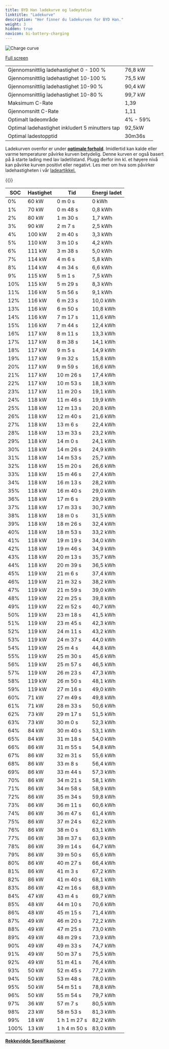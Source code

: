 ```yaml
---
title: BYD Han ladekurve og ladeytelse
linktitle: "Ladekurve"
description: "Her finner du ladekurven for BYD Han."
weight: 3
hidden: true
navicon: bi-battery-charging
---
```

<!-- markdownlint-disable MD033 -->
<img src="/images/models/byd/han/han/chargingcurve.svg" alt="Charge curve" class="img-fluid">

[Full screen](/images/models/byd/han/han/chargingcurve.svg)


<table class="table table-striped border">
<tbody>
<tr>
<td>Gjennomsnittlig ladehastighet 0 - 100 %</td><td>76,8 kW</td>
</tr>
<tr>
<td>Gjennomsnittlig ladehastighet 10-100 %</td><td>75,5 kW</td>
</tr>
<tr>
<td>Gjennomsnittlig ladehastighet 10-90 %</td><td>90,4 kW</td>
</tr>
<tr>
<td>Gjennomsnittlig ladehastighet 10-80 %</td><td>99,7 kW</td>
</tr>
<tr>
<td>Maksimum C-Rate</td><td>1,39</td>
</tr>
<tr>
<td>Gjennomsnitt C-Rate</td><td>1,11</td>
</tr>
<tr>
<td>Optimalt ladeområde</td><td>4% - 59%</td>
</tr>
<tr>
<td>Optimal ladehastighet inkludert 5 minutters tap</td><td>92,5kW</td>
</tr>
<tr>
<td>Optimal ladestopptid</td><td>30m36s</td>
</tr>
</tbody>
</table>


Ladekurven ovenfor er under **[optimale forhold](../../../../../technology/battery/charging/#temperatur)**. Imidlertid kan kalde eller varme temperaturer påvirke kurven betydelig. Denne kurven er også basert på å starte lading med lav ladetilstand. Plugg derfor inn kl. et høyere nivå kan påvirke kurven positivt eller negativt. Les mer om hva som påvirker ladehastigheten i vår [ladeartikkel.](../../../../../technology/battery/charging/)


{{<evkxdisplayaddarticle />}}
<table class="table table-striped border">
<thead>
<tr><th>SOC</th><th>Hastighet</th><th>Tid</th><th>Energi ladet</th></tr>
</thead>
<tbody>
<tr>
<td>0%</td><td>60 kW</td><td> 0 m 0 s </td><td>0 kWh </td>
</tr>
<tr>
<td>1%</td><td>70 kW</td><td> 0 m 48 s </td><td>0,8 kWh </td>
</tr>
<tr>
<td>2%</td><td>80 kW</td><td> 1 m 30 s </td><td>1,7 kWh </td>
</tr>
<tr>
<td>3%</td><td>90 kW</td><td> 2 m 7 s </td><td>2,5 kWh </td>
</tr>
<tr>
<td>4%</td><td>100 kW</td><td> 2 m 40 s </td><td>3,3 kWh </td>
</tr>
<tr>
<td>5%</td><td>110 kW</td><td> 3 m 10 s </td><td>4,2 kWh </td>
</tr>
<tr>
<td>6%</td><td>111 kW</td><td> 3 m 38 s </td><td>5,0 kWh </td>
</tr>
<tr>
<td>7%</td><td>114 kW</td><td> 4 m 6 s </td><td>5,8 kWh </td>
</tr>
<tr>
<td>8%</td><td>114 kW</td><td> 4 m 34 s </td><td>6,6 kWh </td>
</tr>
<tr>
<td>9%</td><td>115 kW</td><td> 5 m 1 s </td><td>7,5 kWh </td>
</tr>
<tr>
<td>10%</td><td>115 kW</td><td> 5 m 29 s </td><td>8,3 kWh </td>
</tr>
<tr>
<td>11%</td><td>116 kW</td><td> 5 m 56 s </td><td>9,1 kWh </td>
</tr>
<tr>
<td>12%</td><td>116 kW</td><td> 6 m 23 s </td><td>10,0 kWh </td>
</tr>
<tr>
<td>13%</td><td>116 kW</td><td> 6 m 50 s </td><td>10,8 kWh </td>
</tr>
<tr>
<td>14%</td><td>116 kW</td><td> 7 m 17 s </td><td>11,6 kWh </td>
</tr>
<tr>
<td>15%</td><td>116 kW</td><td> 7 m 44 s </td><td>12,4 kWh </td>
</tr>
<tr>
<td>16%</td><td>117 kW</td><td> 8 m 11 s </td><td>13,3 kWh </td>
</tr>
<tr>
<td>17%</td><td>117 kW</td><td> 8 m 38 s </td><td>14,1 kWh </td>
</tr>
<tr>
<td>18%</td><td>117 kW</td><td> 9 m 5 s </td><td>14,9 kWh </td>
</tr>
<tr>
<td>19%</td><td>117 kW</td><td> 9 m 32 s </td><td>15,8 kWh </td>
</tr>
<tr>
<td>20%</td><td>117 kW</td><td> 9 m 59 s </td><td>16,6 kWh </td>
</tr>
<tr>
<td>21%</td><td>117 kW</td><td> 10 m 26 s </td><td>17,4 kWh </td>
</tr>
<tr>
<td>22%</td><td>117 kW</td><td> 10 m 53 s </td><td>18,3 kWh </td>
</tr>
<tr>
<td>23%</td><td>117 kW</td><td> 11 m 20 s </td><td>19,1 kWh </td>
</tr>
<tr>
<td>24%</td><td>118 kW</td><td> 11 m 46 s </td><td>19,9 kWh </td>
</tr>
<tr>
<td>25%</td><td>118 kW</td><td> 12 m 13 s </td><td>20,8 kWh </td>
</tr>
<tr>
<td>26%</td><td>118 kW</td><td> 12 m 40 s </td><td>21,6 kWh </td>
</tr>
<tr>
<td>27%</td><td>118 kW</td><td> 13 m 6 s </td><td>22,4 kWh </td>
</tr>
<tr>
<td>28%</td><td>118 kW</td><td> 13 m 33 s </td><td>23,2 kWh </td>
</tr>
<tr>
<td>29%</td><td>118 kW</td><td> 14 m 0 s </td><td>24,1 kWh </td>
</tr>
<tr>
<td>30%</td><td>118 kW</td><td> 14 m 26 s </td><td>24,9 kWh </td>
</tr>
<tr>
<td>31%</td><td>118 kW</td><td> 14 m 53 s </td><td>25,7 kWh </td>
</tr>
<tr>
<td>32%</td><td>118 kW</td><td> 15 m 20 s </td><td>26,6 kWh </td>
</tr>
<tr>
<td>33%</td><td>118 kW</td><td> 15 m 46 s </td><td>27,4 kWh </td>
</tr>
<tr>
<td>34%</td><td>118 kW</td><td> 16 m 13 s </td><td>28,2 kWh </td>
</tr>
<tr>
<td>35%</td><td>118 kW</td><td> 16 m 40 s </td><td>29,0 kWh </td>
</tr>
<tr>
<td>36%</td><td>118 kW</td><td> 17 m 6 s </td><td>29,9 kWh </td>
</tr>
<tr>
<td>37%</td><td>118 kW</td><td> 17 m 33 s </td><td>30,7 kWh </td>
</tr>
<tr>
<td>38%</td><td>118 kW</td><td> 18 m 0 s </td><td>31,5 kWh </td>
</tr>
<tr>
<td>39%</td><td>118 kW</td><td> 18 m 26 s </td><td>32,4 kWh </td>
</tr>
<tr>
<td>40%</td><td>118 kW</td><td> 18 m 53 s </td><td>33,2 kWh </td>
</tr>
<tr>
<td>41%</td><td>118 kW</td><td> 19 m 19 s </td><td>34,0 kWh </td>
</tr>
<tr>
<td>42%</td><td>118 kW</td><td> 19 m 46 s </td><td>34,9 kWh </td>
</tr>
<tr>
<td>43%</td><td>118 kW</td><td> 20 m 13 s </td><td>35,7 kWh </td>
</tr>
<tr>
<td>44%</td><td>118 kW</td><td> 20 m 39 s </td><td>36,5 kWh </td>
</tr>
<tr>
<td>45%</td><td>119 kW</td><td> 21 m 6 s </td><td>37,4 kWh </td>
</tr>
<tr>
<td>46%</td><td>119 kW</td><td> 21 m 32 s </td><td>38,2 kWh </td>
</tr>
<tr>
<td>47%</td><td>119 kW</td><td> 21 m 59 s </td><td>39,0 kWh </td>
</tr>
<tr>
<td>48%</td><td>119 kW</td><td> 22 m 25 s </td><td>39,8 kWh </td>
</tr>
<tr>
<td>49%</td><td>119 kW</td><td> 22 m 52 s </td><td>40,7 kWh </td>
</tr>
<tr>
<td>50%</td><td>119 kW</td><td> 23 m 18 s </td><td>41,5 kWh </td>
</tr>
<tr>
<td>51%</td><td>119 kW</td><td> 23 m 45 s </td><td>42,3 kWh </td>
</tr>
<tr>
<td>52%</td><td>119 kW</td><td> 24 m 11 s </td><td>43,2 kWh </td>
</tr>
<tr>
<td>53%</td><td>119 kW</td><td> 24 m 37 s </td><td>44,0 kWh </td>
</tr>
<tr>
<td>54%</td><td>119 kW</td><td> 25 m 4 s </td><td>44,8 kWh </td>
</tr>
<tr>
<td>55%</td><td>119 kW</td><td> 25 m 30 s </td><td>45,6 kWh </td>
</tr>
<tr>
<td>56%</td><td>119 kW</td><td> 25 m 57 s </td><td>46,5 kWh </td>
</tr>
<tr>
<td>57%</td><td>119 kW</td><td> 26 m 23 s </td><td>47,3 kWh </td>
</tr>
<tr>
<td>58%</td><td>119 kW</td><td> 26 m 50 s </td><td>48,1 kWh </td>
</tr>
<tr>
<td>59%</td><td>119 kW</td><td> 27 m 16 s </td><td>49,0 kWh </td>
</tr>
<tr>
<td>60%</td><td>71 kW</td><td> 27 m 49 s </td><td>49,8 kWh </td>
</tr>
<tr>
<td>61%</td><td>71 kW</td><td> 28 m 33 s </td><td>50,6 kWh </td>
</tr>
<tr>
<td>62%</td><td>73 kW</td><td> 29 m 17 s </td><td>51,5 kWh </td>
</tr>
<tr>
<td>63%</td><td>73 kW</td><td> 30 m 0 s </td><td>52,3 kWh </td>
</tr>
<tr>
<td>64%</td><td>84 kW</td><td> 30 m 40 s </td><td>53,1 kWh </td>
</tr>
<tr>
<td>65%</td><td>84 kW</td><td> 31 m 18 s </td><td>54,0 kWh </td>
</tr>
<tr>
<td>66%</td><td>86 kW</td><td> 31 m 55 s </td><td>54,8 kWh </td>
</tr>
<tr>
<td>67%</td><td>86 kW</td><td> 32 m 31 s </td><td>55,6 kWh </td>
</tr>
<tr>
<td>68%</td><td>86 kW</td><td> 33 m 8 s </td><td>56,4 kWh </td>
</tr>
<tr>
<td>69%</td><td>86 kW</td><td> 33 m 44 s </td><td>57,3 kWh </td>
</tr>
<tr>
<td>70%</td><td>86 kW</td><td> 34 m 21 s </td><td>58,1 kWh </td>
</tr>
<tr>
<td>71%</td><td>86 kW</td><td> 34 m 58 s </td><td>58,9 kWh </td>
</tr>
<tr>
<td>72%</td><td>86 kW</td><td> 35 m 34 s </td><td>59,8 kWh </td>
</tr>
<tr>
<td>73%</td><td>86 kW</td><td> 36 m 11 s </td><td>60,6 kWh </td>
</tr>
<tr>
<td>74%</td><td>86 kW</td><td> 36 m 47 s </td><td>61,4 kWh </td>
</tr>
<tr>
<td>75%</td><td>86 kW</td><td> 37 m 24 s </td><td>62,2 kWh </td>
</tr>
<tr>
<td>76%</td><td>86 kW</td><td> 38 m 0 s </td><td>63,1 kWh </td>
</tr>
<tr>
<td>77%</td><td>86 kW</td><td> 38 m 37 s </td><td>63,9 kWh </td>
</tr>
<tr>
<td>78%</td><td>86 kW</td><td> 39 m 14 s </td><td>64,7 kWh </td>
</tr>
<tr>
<td>79%</td><td>86 kW</td><td> 39 m 50 s </td><td>65,6 kWh </td>
</tr>
<tr>
<td>80%</td><td>86 kW</td><td> 40 m 27 s </td><td>66,4 kWh </td>
</tr>
<tr>
<td>81%</td><td>86 kW</td><td> 41 m 3 s </td><td>67,2 kWh </td>
</tr>
<tr>
<td>82%</td><td>86 kW</td><td> 41 m 40 s </td><td>68,1 kWh </td>
</tr>
<tr>
<td>83%</td><td>86 kW</td><td> 42 m 16 s </td><td>68,9 kWh </td>
</tr>
<tr>
<td>84%</td><td>47 kW</td><td> 43 m 4 s </td><td>69,7 kWh </td>
</tr>
<tr>
<td>85%</td><td>48 kW</td><td> 44 m 10 s </td><td>70,6 kWh </td>
</tr>
<tr>
<td>86%</td><td>48 kW</td><td> 45 m 15 s </td><td>71,4 kWh </td>
</tr>
<tr>
<td>87%</td><td>49 kW</td><td> 46 m 20 s </td><td>72,2 kWh </td>
</tr>
<tr>
<td>88%</td><td>49 kW</td><td> 47 m 25 s </td><td>73,0 kWh </td>
</tr>
<tr>
<td>89%</td><td>49 kW</td><td> 48 m 29 s </td><td>73,9 kWh </td>
</tr>
<tr>
<td>90%</td><td>49 kW</td><td> 49 m 33 s </td><td>74,7 kWh </td>
</tr>
<tr>
<td>91%</td><td>49 kW</td><td> 50 m 37 s </td><td>75,5 kWh </td>
</tr>
<tr>
<td>92%</td><td>49 kW</td><td> 51 m 41 s </td><td>76,4 kWh </td>
</tr>
<tr>
<td>93%</td><td>50 kW</td><td> 52 m 45 s </td><td>77,2 kWh </td>
</tr>
<tr>
<td>94%</td><td>50 kW</td><td> 53 m 48 s </td><td>78,0 kWh </td>
</tr>
<tr>
<td>95%</td><td>50 kW</td><td> 54 m 51 s </td><td>78,8 kWh </td>
</tr>
<tr>
<td>96%</td><td>50 kW</td><td> 55 m 54 s </td><td>79,7 kWh </td>
</tr>
<tr>
<td>97%</td><td>36 kW</td><td> 57 m 7 s </td><td>80,5 kWh </td>
</tr>
<tr>
<td>98%</td><td>23 kW</td><td> 58 m 53 s </td><td>81,3 kWh </td>
</tr>
<tr>
<td>99%</td><td>18 kW</td><td>1 h 1 m 27 s </td><td>82,2 kWh </td>
</tr>
<tr>
<td>100%</td><td>13 kW</td><td>1 h 4 m 50 s </td><td>83,0 kWh </td>
</tr>
</tbody>
</table>

<div class="mt-3 mb-3">
<a href="../rangeandconsumption/" class="text-decoration-none text-black">
<strong><i class="bi-arrow-left"></i> Rekkevidde </strong>
</a>
<a href="../specifications/" class="text-decoration-none text-black float-end">
<strong>Spesifikasjoner <i class="bi-arrow-right"></i></strong>
</a>
</div>
